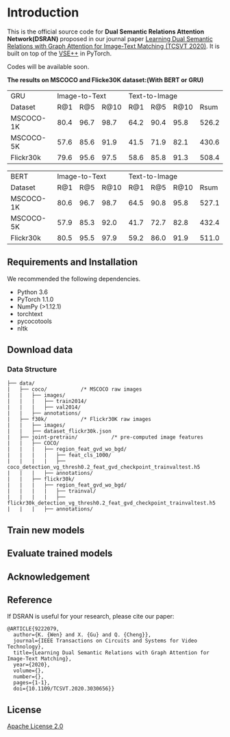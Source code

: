 # Introduction
This is the official source code for **Dual Semantic Relations Attention Network(DSRAN)** proposed in our journal paper [Learning Dual Semantic Relations with Graph Attention for Image-Text Matching (TCSVT 2020)](https://arxiv.org/abs/2010.11550). It is built on top of the [VSE++](https://github.com/fartashf/vsepp) in PyTorch.

Codes will be available soon.

**The results on MSCOCO and Flicke30K dataset:(With BERT or GRU)**
<table>
  <tr>
    <td>GRU</td>
    <td colspan="3">Image-to-Text</td>
    <td colspan="3">Text-to-Image</td>
    <td></td>
  </tr>
  <tr>
    <td>Dataset</td>
    <td>R@1</td>
    <td>R@5</td>
    <td>R@10</td>
    <td>R@1</td>
    <td>R@5</td>
    <td>R@10</td>
    <td>Rsum</td>
  </tr>
  <tr>
    <td>MSCOCO-1K</td>                   
    <td>80.4</td>
    <td>96.7</td>
    <td>98.7</td>
    <td>64.2</td>
    <td>90.4</td>
    <td>95.8</td>
     <td>526.2</td>
  </tr>
  <tr>
    <td>MSCOCO-5K</td>      
    <td>57.6</td>
    <td>85.6</td>
    <td>91.9</td>
    <td>41.5</td>
    <td>71.9</td>
    <td>82.1</td>
     <td>430.6</td>
  </tr>
  <tr>  
    <td>Flickr30k</td>            
    <td>79.6</td>
    <td>95.6</td>
    <td>97.5</td>
    <td>58.6</td>
    <td>85.8</td>
    <td>91.3</td>
    <td>508.4</td>
  </tr>
</table>

<table>
  <tr>
    <td>BERT</td>
    <td colspan="3">Image-to-Text</td>
    <td colspan="3">Text-to-Image</td>
    <td></td>
  </tr>
  <tr>
    <td>Dataset</td>
    <td>R@1</td>
    <td>R@5</td>
    <td>R@10</td>
    <td>R@1</td>
    <td>R@5</td>
    <td>R@10</td>
    <td>Rsum</td>
  </tr>
  <tr>
    <td>MSCOCO-1K</td>       
    <td>80.6</td>
    <td>96.7</td>
    <td>98.7</td>
    <td>64.5</td>
    <td>90.8</td>
    <td>95.8</td>
     <td>527.1</td>
  </tr>
  <tr>
    <td>MSCOCO-5K</td>      
    <td>57.9</td>
    <td>85.3</td>
    <td>92.0</td>
    <td>41.7</td>
    <td>72.7</td>
    <td>82.8</td>
     <td>432.4</td>
  </tr>
  <tr>  
    <td>Flickr30k</td>      
    <td>80.5</td>
    <td>95.5</td>
    <td>97.9</td>
    <td>59.2</td>
    <td>86.0</td>
    <td>91.9</td>
    <td>511.0</td>
  </tr>
</table>

## Requirements and Installation
We recommended the following dependencies.
*  Python 3.6
*  PyTorch 1.1.0
*  NumPy (>1.12.1)
*  torchtext
*  pycocotools
*  nltk

## Download data

### Data Structure
```
├── data/
|   ├── coco/           /* MSCOCO raw images
|   |   ├── images/
|   |   |   ├── train2014/
|   |   |   ├── val2014/
|   |   ├── annotations/
|   ├── f30k/           /* Flickr30K raw images
|   |   ├── images/
|   |   ├── dataset_flickr30k.json
|   ├── joint-pretrain/           /* pre-computed image features
|   |   ├── COCO/
|   |   |   ├── region_feat_gvd_wo_bgd/
|   |   |   |   ├── feat_cls_1000/
|   |   |   |   ├── coco_detection_vg_thresh0.2_feat_gvd_checkpoint_trainvaltest.h5
|   |   |   ├── annotations/
|   |   ├── flickr30k/
|   |   |   ├── region_feat_gvd_wo_bgd/
|   |   |   |   ├── trainval/
|   |   |   |   ├── flickr30k_detection_vg_thresh0.2_feat_gvd_checkpoint_trainvaltest.h5
|   |   |   ├── annotations/
```

## Train new models

## Evaluate trained models

## Acknowledgement

## Reference

If DSRAN is useful for your research, please cite our paper:

```
@ARTICLE{9222079,
  author={K. {Wen} and X. {Gu} and Q. {Cheng}},
  journal={IEEE Transactions on Circuits and Systems for Video Technology}, 
  title={Learning Dual Semantic Relations with Graph Attention for Image-Text Matching}, 
  year={2020},
  volume={},
  number={},
  pages={1-1},
  doi={10.1109/TCSVT.2020.3030656}}
```

## License

[Apache License 2.0](http://www.apache.org/licenses/LICENSE-2.0)

